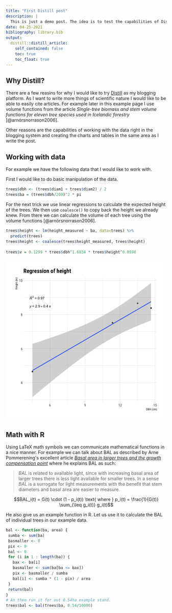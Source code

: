 ```yaml
---
title: "First Distill post"
description: |
  This is just a demo post. The idea is to test the capabilities of Distill as a blogging platform. In this post I am just trying out a few capabilities of Distill and how well it is suited to the kinds of things I would like to write about. Amongst other things. However, time will tell on how well I can focus on writing articles here.
date: 04-25-2021
bibliography: library.bib
output:
  distill::distill_article:
    self_contained: false
    toc: true
    toc_float: true
---
```




## Why Distill?

There are a few reasins for why I would like to try [Distill](https://rstudio.github.io/distill) as my blogging platform. As I want to write more things of scientific nature I would like to be able to easily cite articles. For example later in this example page I use volume functions from the article *Single-tree biomass and stem volume functions for eleven tree species used in Icelandic forestry* [@arnórsnorrason2006].

Other reasons are the capabilities of working with the data right in the blogging system and creating the charts and tables in the same area as I write the post.

## Working with data

For example we have the following data that I would like to work with.

<div data-pagedtable="false">
  <script data-pagedtable-source type="application/json">
{"columns":[{"label":["tree"],"name":[1],"type":["dbl"],"align":["right"]},{"label":["stofn"],"name":[2],"type":["dbl"],"align":["right"]},{"label":["species"],"name":[3],"type":["chr"],"align":["left"]},{"label":["diam1"],"name":[4],"type":["dbl"],"align":["right"]},{"label":["diam2"],"name":[5],"type":["dbl"],"align":["right"]},{"label":["height_measured"],"name":[6],"type":["dbl"],"align":["right"]}],"data":[{"1":"1","2":"1","3":"RG","4":"5.0","5":"5.1","6":"NA"},{"1":"2","2":"2","3":"RG","4":"14.7","5":"14.6","6":"8.38"},{"1":"3","2":"3","3":"RG","4":"12.7","5":"13.4","6":"NA"},{"1":"4","2":"4","3":"RG","4":"13.2","5":"13.8","6":"8.66"},{"1":"5","2":"5","3":"RG","4":"4.5","5":"4.7","6":"NA"},{"1":"6","2":"6","3":"RG","4":"10.3","5":"10.8","6":"NA"},{"1":"7","2":"7","3":"RG","4":"5.0","5":"4.0","6":"4.65"},{"1":"8","2":"8","3":"RG","4":"12.0","5":"12.0","6":"NA"},{"1":"9","2":"9","3":"RG","4":"11.0","5":"11.3","6":"NA"},{"1":"10","2":"10","3":"RG","4":"4.5","5":"4.0","6":"NA"},{"1":"11","2":"11","3":"RG","4":"8.5","5":"8.2","6":"NA"},{"1":"12","2":"12","3":"RG","4":"9.8","5":"9.9","6":"NA"},{"1":"13","2":"13","3":"RG","4":"11.2","5":"11.5","6":"7.52"},{"1":"14","2":"14","3":"RG","4":"11.6","5":"11.3","6":"NA"},{"1":"15","2":"15","3":"RG","4":"6.4","5":"6.4","6":"NA"},{"1":"16","2":"16","3":"RG","4":"7.2","5":"6.7","6":"NA"},{"1":"17","2":"17","3":"RG","4":"9.0","5":"8.7","6":"NA"},{"1":"18","2":"18","3":"RG","4":"9.2","5":"9.2","6":"NA"},{"1":"19","2":"19","3":"RG","4":"7.5","5":"7.3","6":"NA"},{"1":"20","2":"20","3":"RG","4":"11.8","5":"11.6","6":"NA"},{"1":"21","2":"21","3":"RG","4":"8.2","5":"8.7","6":"NA"},{"1":"22","2":"22","3":"RG","4":"11.9","5":"11.8","6":"NA"},{"1":"23","2":"23","3":"RG","4":"8.7","5":"8.0","6":"NA"},{"1":"24","2":"24","3":"RG","4":"8.2","5":"8.2","6":"NA"}],"options":{"columns":{"min":{},"max":[10]},"rows":{"min":[10],"max":[10]},"pages":{}}}
  </script>
</div>

First I would like to do basic manipulation of the data.


```r
trees$dbh <- (trees$diam1 + trees$diam2) / 2
trees$ba = (trees$dbh/200)^2 * pi
```

For the next trick we use linear regressions to calculate the expected height of the trees. We then use `coalesce()` to copy back the height we already knew. From there we can calculate the volume of each tree using the volume functions [@arnórsnorrason2006].


```r
trees$height <- lm(height_measured ~ ba, data=trees) %>% 
  predict(trees)
trees$height <- coalesce(trees$height_measured, trees$height)

trees$v = 0.1299 * trees$dbh^1.6834 * trees$height^0.8598
```


![plot of chunk regression_plot](figure/regression_plot-1.png)

## Math with R

Using LaTeX math symbols we can communicate mathematical functions in a nice manner. For example we can talk about BAL as described by Arne Pommerening's excellent article *[Basal area in larger trees and the growth compensation point](https://blogg.slu.se/forest-biometrics/2017/05/26/basal-area-in-larger-trees-and-the-growth-compensation-point/)* where he explains BAL as such:

> _BAL_ is related to available light, since with increasing basal area of larger trees there is less light available for smaller trees. In a sense _BAL_ is a surrogate for light measurements with the benefit that stem diameters and basal area are easier to measure.

$$BAL_i(t) = G(t) \cdot (1 - p_i(t)) \text{ where } p_i(t) = \frac{1}{G(t)} \sum_{\leq g_i(t)} g_i(t)$$

He also give us an example function in R. Let us use it to calculate the BAL of individual trees in our example data.


```r
bal <- function(ba, area) {
 sumba <- sum(ba)
 basmaller <- 0
 pix <- 0
 bal <- 0
 for (i in 1 : length(ba)) {
   bax <- ba[i]
   basmaller <- sum(ba[ba <= bax])
   pix <- basmaller / sumba
   bal[i] <- sumba * (1 - pix) / area
 }
 return(bal)
}
# An then run it for out 0.54ha example stand.
trees$bal <- bal(trees$ba, 0.54/10000)
```

